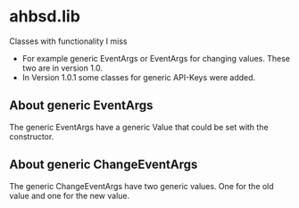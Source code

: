 # ahbsd.lib
Classes with functionality I miss

- For example generic EventArgs or EventArgs for changing values. These two are in version 1.0.
- In Version 1.0.1 some classes for generic API-Keys were added.

## About generic EventArgs
The generic EventArgs have a generic Value that could be set with the constructor.

## About generic ChangeEventArgs
The generic ChangeEventArgs have two generic values. One for the old value and one for the new value.



